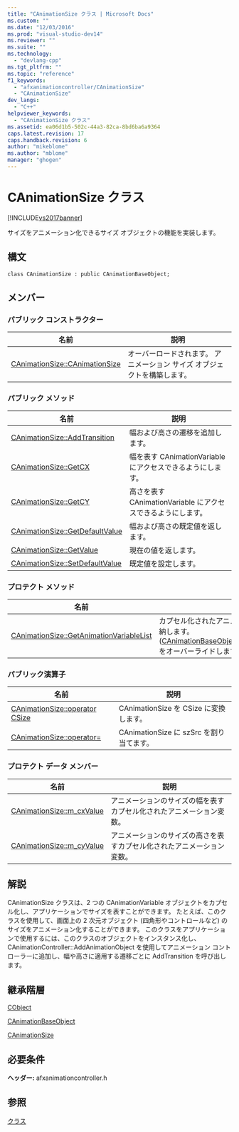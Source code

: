 ```yaml
---
title: "CAnimationSize クラス | Microsoft Docs"
ms.custom: ""
ms.date: "12/03/2016"
ms.prod: "visual-studio-dev14"
ms.reviewer: ""
ms.suite: ""
ms.technology: 
  - "devlang-cpp"
ms.tgt_pltfrm: ""
ms.topic: "reference"
f1_keywords: 
  - "afxanimationcontroller/CAnimationSize"
  - "CAnimationSize"
dev_langs: 
  - "C++"
helpviewer_keywords: 
  - "CAnimationSize クラス"
ms.assetid: ea06d1b5-502c-44a3-82ca-8bd6ba6a9364
caps.latest.revision: 17
caps.handback.revision: 6
author: "mikeblome"
ms.author: "mblome"
manager: "ghogen"
---
```

# CAnimationSize クラス
[!INCLUDE[vs2017banner](../../assembler/inline/includes/vs2017banner.md)]

サイズをアニメーション化できるサイズ オブジェクトの機能を実装します。  
  
## 構文  
  
```  
class CAnimationSize : public CAnimationBaseObject;  
```  
  
## メンバー  
  
### パブリック コンストラクター  
  
|名前|説明|  
|--------|--------|  
|[CAnimationSize::CAnimationSize](../Topic/CAnimationSize::CAnimationSize.md)|オーバーロードされます。  アニメーション サイズ オブジェクトを構築します。|  
  
### パブリック メソッド  
  
|名前|説明|  
|--------|--------|  
|[CAnimationSize::AddTransition](../Topic/CAnimationSize::AddTransition.md)|幅および高さの遷移を追加します。|  
|[CAnimationSize::GetCX](../Topic/CAnimationSize::GetCX.md)|幅を表す CAnimationVariable にアクセスできるようにします。|  
|[CAnimationSize::GetCY](../Topic/CAnimationSize::GetCY.md)|高さを表す CAnimationVariable にアクセスできるようにします。|  
|[CAnimationSize::GetDefaultValue](../Topic/CAnimationSize::GetDefaultValue.md)|幅および高さの既定値を返します。|  
|[CAnimationSize::GetValue](../Topic/CAnimationSize::GetValue.md)|現在の値を返します。|  
|[CAnimationSize::SetDefaultValue](../Topic/CAnimationSize::SetDefaultValue.md)|既定値を設定します。|  
  
### プロテクト メソッド  
  
|名前|説明|  
|--------|--------|  
|[CAnimationSize::GetAnimationVariableList](../Topic/CAnimationSize::GetAnimationVariableList.md)|カプセル化されたアニメーション変数をリストに格納します。  \([CAnimationBaseObject::GetAnimationVariableList](../Topic/CAnimationBaseObject::GetAnimationVariableList.md) をオーバーライドします\)。|  
  
### パブリック演算子  
  
|名前|説明|  
|--------|--------|  
|[CAnimationSize::operator CSize](../Topic/CAnimationSize::operator%20CSize.md)|CAnimationSize を CSize に変換します。|  
|[CAnimationSize::operator\=](../Topic/CAnimationSize::operator=.md)|CAnimationSize に szSrc を割り当てます。|  
  
### プロテクト データ メンバー  
  
|名前|説明|  
|--------|--------|  
|[CAnimationSize::m\_cxValue](../Topic/CAnimationSize::m_cxValue.md)|アニメーションのサイズの幅を表すカプセル化されたアニメーション変数。|  
|[CAnimationSize::m\_cyValue](../Topic/CAnimationSize::m_cyValue.md)|アニメーションのサイズの高さを表すカプセル化されたアニメーション変数。|  
  
## 解説  
 CAnimationSize クラスは、2 つの CAnimationVariable オブジェクトをカプセル化し、アプリケーションでサイズを表すことができます。  たとえば、このクラスを使用して、画面上の 2 次元オブジェクト \(四角形やコントロールなど\) のサイズをアニメーション化することができます。  このクラスをアプリケーションで使用するには、このクラスのオブジェクトをインスタンス化し、CAnimationController::AddAnimationObject を使用してアニメーション コントローラーに追加し、幅や高さに適用する遷移ごとに AddTransition を呼び出します。  
  
## 継承階層  
 [CObject](../Topic/CObject%20Class.md)  
  
 [CAnimationBaseObject](../../mfc/reference/canimationbaseobject-class.md)  
  
 [CAnimationSize](../../mfc/reference/canimationsize-class.md)  
  
## 必要条件  
 **ヘッダー:** afxanimationcontroller.h  
  
## 参照  
 [クラス](../Topic/MFC%20Classes.md)